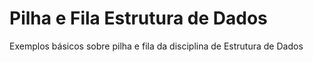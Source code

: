 # Pilha e Fila Estrutura de Dados

Exemplos básicos sobre pilha e fila da disciplina de Estrutura de Dados
